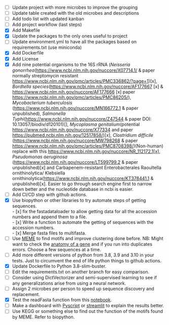 - [ ] Update project with more microbes to improve the grouping
- [ ] Update table created with the old microbes and descriptions
- [ ] Add todo list with updated kanban
- [ ] Add project workflow (last steps)
- [x] Add Makefile
- [x] Update the packages to the only ones useful to project
- [ ] Update environment.yml to have all the packages based on requirements.txt (use miniconda)
- [x] Add Dockerfile
- [x] Add License
- [x] Add nine potential organisms to the 16S rRNA (*Neisseria gonorrhea*(https://www.ncbi.nlm.nih.gov/nuccore/X07714.1/ & paper normally streptomycin resistant https://www.ncbi.nlm.nih.gov/pmc/articles/PMC336862/?page=1)[x], *Bordtella species*(https://www.ncbi.nlm.nih.gov/nuccore/AF177667 [x] & https://www.ncbi.nlm.nih.gov/nuccore/AF177666 [x] paper https://www.ncbi.nlm.nih.gov/pmc/articles/PMC86205/), *Mycobacterium tuberculosis* (https://www.ncbi.nlm.nih.gov/nuccore/MN166772.1 & paper unpublished), *Salmonella Typhi*(https://www.ncbi.nlm.nih.gov/nuccore/Z47544 & paper DOI: 10.13057/biodiv/d120101)[], *Mycoplasma genitalium*(potential https://www.ncbi.nlm.nih.gov/nuccore/X77334 and paper https://pubmed.ncbi.nlm.nih.gov/12517858/)[x], *Clostridium difficile* (https://www.ncbi.nlm.nih.gov/nuccore/MW798268 & paper https://www.ncbi.nlm.nih.gov/pmc/articles/PMC8708398/)(Non-human) replace with this https://www.ncbi.nlm.nih.gov/nuccore/NR_112172.1[x], *Pseudomonas aeruginosa* (https://www.ncbi.nlm.nih.gov/nuccore/LT599799.2 & paper unpublished)[x] and Carbapenem-resistant Enterobacterales Raoultella ornithinolytica/ Klebsiella ornithinolytica(https://www.ncbi.nlm.nih.gov/nuccore/KT378441.1 & unpublished)[x]. Easier to go through search engine first to narrow down better and the nucleotide database in ncbi is easier.    
- [ ] Add CI/CD step with github actions.  
- [x] Use biopython or other libraries to try automate steps of getting sequences.   
      - [x] fix the fastadataloader to allow getting data for all the accession numbers and append them to a file.   
      - [x] Write a function to automate the getting of sequences with the accession numbers.  
      - [x] Merge fasta files to multifasta.  
- [ ] Use [MEME](https://rosalind.info/glossary/meme/) to find motifs and improve clustering done before. NB: Might want to check the [anatomy of a gene](https://learn.genetics.utah.edu/content/basics/geneanatomy/) and if you run into duplicates errors. Choose a few sequences at a time.  
- [ ] Add more different versions of python from 3.8, 3.9 and 3.10 in your tests. Just to circumvent the end of life python things to github actions.
- [x] Update Dockerfile to Python 3.8-slim-buster.
- [ ] Edit the requirements.txt on another branch for easy comparison.
- [ ] Consider using DictVectorizer and semi-supervised learning to see if any generalizations arise from using a neural network.    
- [ ] Assign 2 microbes per person to speed up sequence discovery and replacement.  
- [x] Test the readFasta function from this [notebook](https://github.com/BioinfoNet/TeachingJupyterNotebooks).  
- [ ] Make a dashboard with [Pyscript](https://pyscript.net/) or [streamlit](streamlit.io) to explain the results better.  
- [ ] Use KEGG or something else to find out the function of the motifs found by MEME. Refer to biopython. 
